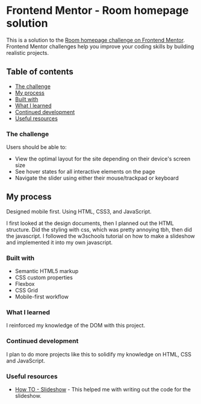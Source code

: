 # Frontend Mentor - Room homepage solution

This is a solution to the [Room homepage challenge on Frontend Mentor](https://www.frontendmentor.io/challenges/room-homepage-BtdBY_ENq). Frontend Mentor challenges help you improve your coding skills by building realistic projects. 

## Table of contents

- [The challenge](#the-challenge)
- [My process](#my-process)
- [Built with](#built-with)
- [What I learned](#what-i-learned)
- [Continued development](#continued-development)
- [Useful resources](#useful-resources)

### The challenge

Users should be able to:

- View the optimal layout for the site depending on their device's screen size
- See hover states for all interactive elements on the page
- Navigate the slider using either their mouse/trackpad or keyboard

## My process
  Designed mobile first. Using HTML, CSS3, and JavaScript. 

  I first looked at the design documents, then I planned out the HTML structure. Did the styling with css, which was pretty annoying tbh, then did the javascript. I followed the w3schools tutorial on how to make a slideshow and implemented it into my own javascript.

### Built with

- Semantic HTML5 markup
- CSS custom properties
- Flexbox
- CSS Grid
- Mobile-first workflow


### What I learned

  I reinforced my knowledge of the DOM with this project.

### Continued development

  I plan to do more projects like this to solidify my knowledge on HTML, CSS and JavaScript.

### Useful resources

- [How TO - Slideshow](https://www.w3schools.com/howto/howto_js_slideshow.asp) - This helped me with writing out the code for the slideshow.
